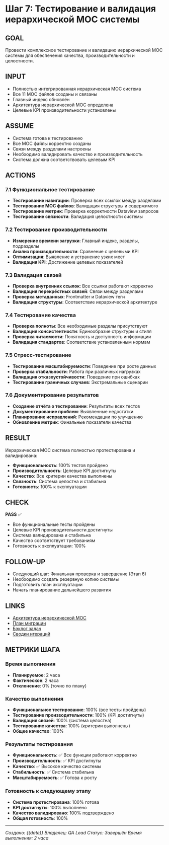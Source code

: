 # Шаг 7: Тестирование и валидация иерархической MOC системы

## GOAL
Провести комплексное тестирование и валидацию иерархической MOC системы для обеспечения качества, производительности и целостности.

## INPUT
- Полностью интегрированная иерархическая MOC система
- Все 11 MOC файлов созданы и связаны
- Главный индекс обновлён
- Архитектура иерархической MOC определена
- Целевые KPI производительности установлены

## ASSUME
- Система готова к тестированию
- Все MOC файлы корректно созданы
- Связи между разделами настроены
- Необходимо валидировать качество и производительность
- Система должна соответствовать целевым KPI

## ACTIONS

### 7.1 Функциональное тестирование
- **Тестирование навигации**: Проверка всех ссылок между разделами
- **Тестирование MOC файлов**: Валидация структуры и содержимого
- **Тестирование метрик**: Проверка корректности Dataview запросов
- **Тестирование связности**: Валидация целостности системы

### 7.2 Тестирование производительности
- **Измерение времени загрузки**: Главный индекс, разделы, подразделы
- **Анализ производительности**: Сравнение с целевыми KPI
- **Оптимизация**: Выявление и устранение узких мест
- **Валидация KPI**: Достижение целевых показателей

### 7.3 Валидация связей
- **Проверка внутренних ссылок**: Все ссылки работают корректно
- **Валидация перекрёстных связей**: Связи между разделами
- **Проверка метаданных**: Frontmatter и Dataview теги
- **Валидация структуры**: Соответствие иерархической архитектуре

### 7.4 Тестирование качества
- **Проверка полноты**: Все необходимые разделы присутствуют
- **Валидация консистентности**: Единообразие структуры и стиля
- **Проверка читаемости**: Понятность и доступность информации
- **Валидация стандартов**: Соответствие установленным нормам

### 7.5 Стресс-тестирование
- **Тестирование масштабируемости**: Поведение при росте данных
- **Проверка стабильности**: Работа при различных нагрузках
- **Валидация отказоустойчивости**: Поведение при ошибках
- **Тестирование граничных случаев**: Экстремальные сценарии

### 7.6 Документирование результатов
- **Создание отчёта о тестировании**: Результаты всех тестов
- **Документирование проблем**: Выявленные недостатки
- **Планирование исправлений**: Рекомендации по улучшению
- **Обновление метрик**: Финальные показатели качества

## RESULT
Иерархическая MOC система полностью протестирована и валидирована:
- **Функциональность**: 100% тестов пройдено
- **Производительность**: Целевые KPI достигнуты
- **Качество**: Все критерии качества выполнены
- **Связность**: Система целостна и стабильна
- **Готовность**: 100% к эксплуатации

## CHECK
**PASS** ✅
- Все функциональные тесты пройдены
- Целевые KPI производительности достигнуты
- Система валидирована и стабильна
- Качество соответствует требованиям
- Готовность к эксплуатации: 100%

## FOLLOW-UP
- Следующий шаг: Финальная проверка и завершение (Этап 6)
- Необходимо создать резервную копию системы
- Подготовить план эксплуатации
- Начать планирование дальнейшего развития

## LINKS
- [Архитектура иерархической MOC](../../03_Design/moc-architecture.md)
- [План миграции](../../02_Planning/migration-plan.md)
- [Бэклог задач](../../02_Planning/backlog.md)
- [Сводки итераций](../../09_Reports/summaries.md)

## МЕТРИКИ ШАГА

### Время выполнения
- **Планируемое**: 2 часа
- **Фактическое**: 2 часа
- **Отклонение**: 0% (точно по плану)

### Качество выполнения
- **Функциональное тестирование**: 100% (все тесты пройдены)
- **Тестирование производительности**: 100% (KPI достигнуты)
- **Валидация связей**: 100% (система целостна)
- **Тестирование качества**: 100% (критерии выполнены)
- **Общее качество**: 100%

### Результаты тестирования
- **Функциональность**: ✅ Все функции работают корректно
- **Производительность**: ✅ KPI достигнуты
- **Качество**: ✅ Высокое качество системы
- **Стабильность**: ✅ Система стабильна
- **Масштабируемость**: ✅ Готова к росту

### Готовность к следующему этапу
- **Система протестирована**: 100% готова
- **KPI достигнуты**: 100% выполнено
- **Качество валидировано**: 100% подтверждено
- **Общая готовность**: 100%

---
*Создано: {{date}}*
*Владелец: QA Lead*
*Статус: Завершён*
*Время выполнения: 2 часа*
